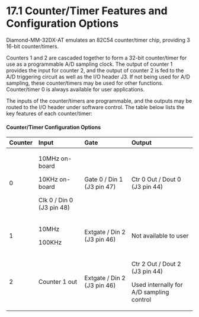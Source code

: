 # 17.1 Counter/Timer Features and Configuration Options

Diamond-MM-32DX-AT emulates an 82C54 counter/timer chip, providing 3 16-bit counter/timers. 

Counters 1 and 2 are cascaded together to form a 32-bit counter/timer for use as a programmable A/D sampling clock. The output of counter 1 provides the input for counter 2, and the output of counter 2 is fed to the A/D triggering circuit as well as the I/O header J3. If not being used for A/D sampling, these counter/timers may be used for other functions. Counter/timer 0 is always available for user applications. 

The inputs of the counter/timers are programmable, and the outputs may be routed to the I/O header under software control. The table below lists the key features of each counter/timer:

#### Counter/Timer Configuration Options

<table>
  <thead>
    <tr>
      <th style="text-align:left">Counter</th>
      <th style="text-align:left">Input</th>
      <th style="text-align:left">Gate</th>
      <th style="text-align:left">Output</th>
    </tr>
  </thead>
  <tbody>
    <tr>
      <td style="text-align:left">0</td>
      <td style="text-align:left">
        <p>10MHz on-board</p>
        <p>10KHz on-board</p>
        <p>Clk 0 / Din 0 (J3 pin 48)</p>
      </td>
      <td style="text-align:left">Gate 0 / Din 1 (J3 pin 47)</td>
      <td style="text-align:left">Ctr 0 Out / Dout 0 (J3 pin 44)</td>
    </tr>
    <tr>
      <td style="text-align:left">1</td>
      <td style="text-align:left">
        <p>10MHz</p>
        <p>100KHz</p>
      </td>
      <td style="text-align:left">Extgate / Din 2 (J3 pin 46)</td>
      <td style="text-align:left">Not available to user</td>
    </tr>
    <tr>
      <td style="text-align:left">2</td>
      <td style="text-align:left">Counter 1 out</td>
      <td style="text-align:left">Extgate / Din 2 (J3 pin 46)</td>
      <td style="text-align:left">
        <p>Ctr 2 Out / Dout 2 (J3 pin 44)</p>
        <p>Used internally for A/D sampling control</p>
      </td>
    </tr>
  </tbody>
</table>

